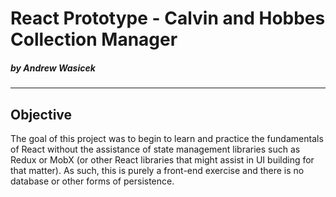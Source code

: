 # React Prototype - Calvin and Hobbes Collection Manager

##### by Andrew Wasicek

-----------

## Objective

The goal of this project was to begin to learn and practice the fundamentals of React
without the assistance of state management libraries such as Redux or MobX (or other React libraries that might assist in UI building for that matter).  As such, this is purely a front-end exercise and there is no database or other forms of persistence.
